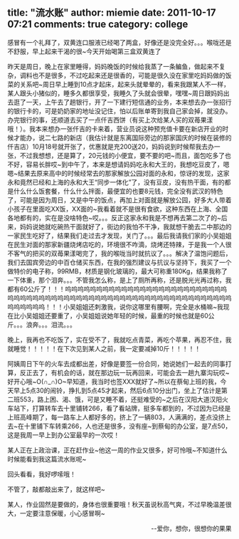 title: "流水账"
author: miemie
date: 2011-10-17 07:21
comments: true
category: college
--------------------

感冒有一个礼拜了，双黄连口服液已经喝了两盒，好像还是没完全好。。。喉咙还是不舒服，早上起来干渴的很~今天开始喝第三盒双黄连了

<!-- more -->

昨天是周日，晚上在家里睡得，妈妈晚饭的时候给我蒸了一条鳊鱼，做起来不复杂，调料也不是很多，不过吃起来还是很香的，可能是很久没在家里吃妈妈做的饭菜的关系吧~周日早上睡到10点才起床，起来头就晕晕的，看来我跟某人不一样，某人跟头小猪似的，睡多久都很享受，我睡久了头就会很晕，嘿嘿~周日跟妈妈出去逛了一天，上午去了趟银行，开了一下建行短信通的业务，本来想去办一张招行的银行卡的，可是奶奶家的地址没记住，怕以后账单寄到我自己家会掉，就没办。办完银行的事，还顺道去买了一点仟吉西饼（有买上次给某人买的双苺果漾哦！）。我本来想办一张仟吉的卡来着，营业员说这种预充值卡要在新店开业的时候才能办，说二七路的新店（我估计就是东离国际旁边的那家国庆的时候在装修的仟吉店）10月18号就开张了，优惠就是充200送20，妈妈说到时候帮我去办一张，不过我想想，还是算了，20元钱的小便宜，要不要的吧~而且，面包吃多了也不好，容易长胖哎~到中午了，本来是想请妈妈吃永和大王的，我想吃豆皮了，嗯嗯~结果去原来高中的时候经常去的那家解放公园对面的永和，惊讶的发现，这家永和竟然已经和上海的永和大王“同步一体化”了，没有豆皮，没有热干面，有的都是什么什么饭套餐，什么什么拌面，最便宜的也要8元钱，完全没有武汉的特色了，可能是因为周日，又是中午的饭点，再加上对面就是解放公园，好多大人带着小孩子在里面吃XX饭，XX面的~我看着就不是很有食欲，这种东西在上海、全国各地都有的，实在是没啥特色~哎。。。反正这家永和我是不想再去第二次了的~后来，妈妈说她就吃碗热干面就好了，街边的我怕不干净，我就想干脆去二中那边的一家民生吃好了，结果我们走过去才发现，关门了。。。最后我请我们家的小吴姐姐在民生对面的那家新疆烧烤店吃的，环境很不咋滴，烧烤还特辣，于是我一个人很不客气的把买的双苺果漾喝完了，我的喉咙当时就抗议了。。。解决了温饱问题后，我们去国宾旁边的中百仓储买东西，在我的强烈建议与抗议与坚持下，我买了一个做特价的电子称，99RMB，材质是钢化玻璃的，最大可称重180Kg，结果我称了一下体重，那个泪奔。。。不管我怎么称，是上了厕所再称，还是脱光光再过称，我都有60公斤了！！！呜呜呜呜呜呜呜呜呜呜呜呜呜呜呜呜呜呜呜呜呜呜呜呜呜呜呜呜呜呜呜呜呜呜呜呜呜呜呜呜呜呜呜呜呜呜呜呜呜呜呜呜呜呜呜呜呜呜呜呜呜呜呜呜呜呜呜呜！！！小吴姐姐还刺激我，说你这哪里有腰啊，完全是水桶嘛~我现在比小吴姐姐还要重了，小吴姐姐说她年轻的时候，最重的时候也就是60公斤。。。浪奔。。。泪流。。。

晚上，我再也不吃饭了，实在受不了，我就吃点青菜，再吃个苹果，再忍不住，我就睡觉！！！！！在下次见到某人之前，我一定要减掉10斤！！！！！

阿姨周日下午的火车去成都出差，好像是要签一份合同，她说她们一起去的同事打算，反正去了，有机会的话，就在那边玩一玩再回来，可能会去一趟九寨沟玩哎~好开心哦~O(∩_∩)O~早知道，我当时也签XXX就好了~所以在蔡甸上班的我，今天早上5点30的闹铃，挣扎到5点45才起来，然后6点10分出门，坐上了估计是第二班553，路上困、渴、饿，可是又睡不着，还挺难受的~之后在汉阳大道汉阳火车站下，打算转车去十里铺转266，看了看站牌，挺多车都到的，不过因为已经是上班高峰期了，每一路车上人都好多的，挤上了一辆803，人满满的，差点没挤上去~在十里铺下车转乘266，人也还是很多，没有座~到蔡甸的办公室，是7点50，这是我周一早上到办公室最早的一次哎！

某人正在上政治课，正在赶作业~他这一周的作业又很多，好可怜哦~不知道什么时候能看到我这篇流水账呢~

回头看看，我好啰嗦哦！

不管了，敲都敲出来了，就这样吧~

某人，作业固然是要做的，身体也很重要哦！秋天虽说秋高气爽，不过早晚温差很大，一定要注意保暖，小心感冒啊~

<p style="text-align: right;">--爱你，想你，很想你的果果</p>